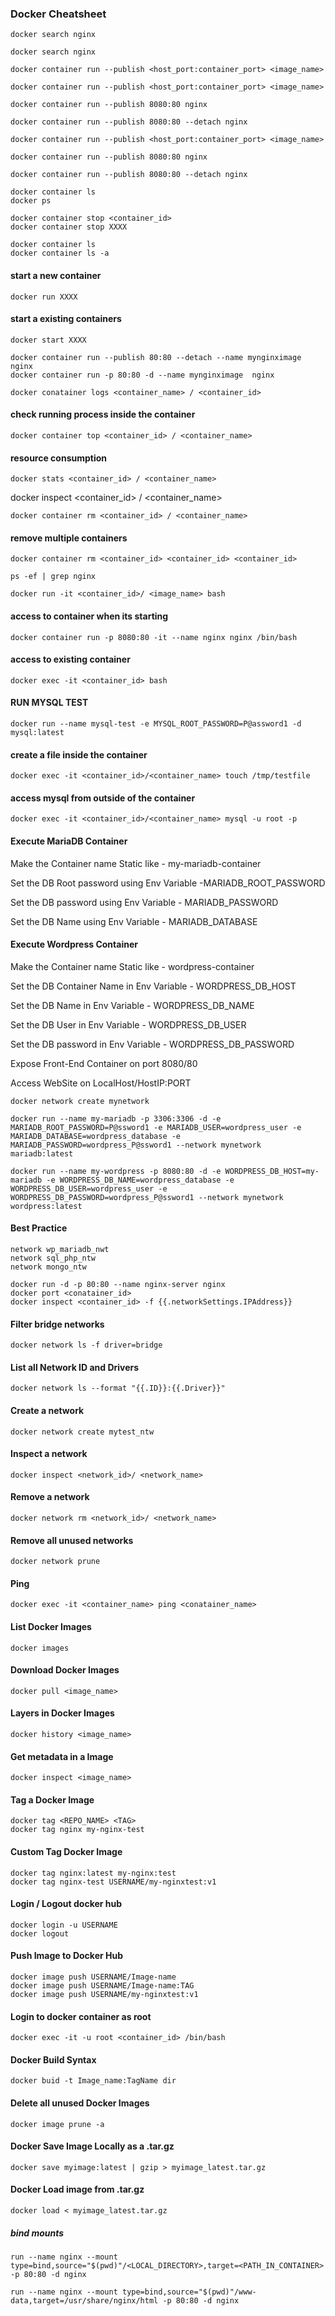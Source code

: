 ### Docker Cheatsheet

```
docker search nginx
```
```
docker search nginx
```
```
docker container run --publish <host_port:container_port> <image_name>
```
```
docker container run --publish <host_port:container_port> <image_name>
```
```
docker container run --publish 8080:80 nginx
```
```
docker container run --publish 8080:80 --detach nginx
```
```
docker container run --publish <host_port:container_port> <image_name>
```
```
docker container run --publish 8080:80 nginx
```
```
docker container run --publish 8080:80 --detach nginx
```
```
docker container ls
docker ps
```
```
docker container stop <container_id>
docker container stop XXXX
```
```
docker container ls
docker container ls -a
```

#### start a new container
```
docker run XXXX
```
#### start a existing containers
```
docker start XXXX
```

```
docker container run --publish 80:80 --detach --name mynginximage  nginx
docker container run -p 80:80 -d --name mynginximage  nginx
```
```
docker conatainer logs <container_name> / <container_id>
```

#### check running process inside the container
```
docker container top <container_id> / <container_name>
```
#### resource consumption

```
docker stats <container_id> / <container_name>
```

docker inspect <container_id> / <container_name>
```
docker container rm <container_id> / <container_name>
```
#### remove multiple containers
```
docker container rm <container_id> <container_id> <container_id>
```

```
ps -ef | grep nginx
```
```
docker run -it <container_id>/ <image_name> bash
```
#### access to container when its starting
```
docker container run -p 8080:80 -it --name nginx nginx /bin/bash
```
#### access to existing container 
```
docker exec -it <container_id> bash
```
#### RUN MYSQL TEST
```
docker run --name mysql-test -e MYSQL_ROOT_PASSWORD=P@assword1 -d mysql:latest
```
#### create a file inside the container
```
docker exec -it <container_id>/<container_name> touch /tmp/testfile
```
#### access mysql from outside of the container
```
docker exec -it <container_id>/<container_name> mysql -u root -p
```

#### Execute MariaDB Container
<p> Make the Container name Static like - my-mariadb-container

Set the DB Root password using Env Variable -MARIADB_ROOT_PASSWORD

Set the DB password using Env Variable - MARIADB_PASSWORD

Set the DB Name using Env Variable - MARIADB_DATABASE </p>

#### Execute Wordpress Container

<p> Make the Container name Static like - wordpress-container

Set the DB Container Name in Env Variable - WORDPRESS_DB_HOST

Set the DB Name in Env Variable - WORDPRESS_DB_NAME

Set the DB User in Env Variable - WORDPRESS_DB_USER

Set the DB password in Env Variable - WORDPRESS_DB_PASSWORD

Expose Front-End Container on port 8080/80

Access WebSite on LocalHost/HostIP:PORT </p>

```
docker network create mynetwork
```
```
docker run --name my-mariadb -p 3306:3306 -d -e MARIADB_ROOT_PASSWORD=P@ssword1 -e MARIADB_USER=wordpress_user -e MARIADB_DATABASE=wordpress_database -e MARIADB_PASSWORD=wordpress_P@ssword1 --network mynetwork mariadb:latest
```
```
docker run --name my-wordpress -p 8080:80 -d -e WORDPRESS_DB_HOST=my-mariadb -e WORDPRESS_DB_NAME=wordpress_database -e WORDPRESS_DB_USER=wordpress_user -e WORDPRESS_DB_PASSWORD=wordpress_P@ssword1 --network mynetwork wordpress:latest
```

#### Best Practice
```
network wp_mariadb_nwt
network sql_php_ntw
network mongo_ntw

```

```
docker run -d -p 80:80 --name nginx-server nginx
docker port <conatainer_id>
docker inspect <container_id> -f {{.networkSettings.IPAddress}}

```
#### Filter bridge networks

```
docker network ls -f driver=bridge
```

#### List all Network ID and Drivers
```
docker network ls --format "{{.ID}}:{{.Driver}}"
```
#### Create a network
```
docker network create mytest_ntw
```
#### Inspect a network 
```
docker inspect <network_id>/ <network_name>
```
#### Remove a network
```
docker network rm <network_id>/ <network_name>
```
#### Remove all unused networks
```
docker network prune
```

#### Ping 
```
docker exec -it <container_name> ping <conatainer_name>
```
#### List Docker Images
```
docker images
```
#### Download Docker Images
```
docker pull <image_name>
```
#### Layers in Docker Images
```
docker history <image_name>
```
#### Get metadata in a Image
```
docker inspect <image_name>
```
#### Tag a Docker Image
```
docker tag <REPO_NAME> <TAG>
docker tag nginx my-nginx-test
```

#### Custom Tag Docker Image
```
docker tag nginx:latest my-nginx:test
docker tag nginx-test USERNAME/my-nginxtest:v1
```
#### Login / Logout docker hub
```
docker login -u USERNAME
docker logout
```
#### Push Image to Docker Hub
```
docker image push USERNAME/Image-name
docker image push USERNAME/Image-name:TAG
docker image push USERNAME/my-nginxtest:v1
```

#### Login to docker container as root
```
docker exec -it -u root <container_id> /bin/bash
```

#### Docker Build Syntax
```
docker buid -t Image_name:TagName dir
```
#### Delete all unused Docker Images

```
docker image prune -a
```
#### Docker Save Image Locally as a .tar.gz
```
docker save myimage:latest | gzip > myimage_latest.tar.gz
```
#### Docker Load image from .tar.gz
```
docker load < myimage_latest.tar.gz
```
##### bind mounts
```
run --name nginx --mount type=bind,source="$(pwd)"/<LOCAL_DIRECTORY>,target=<PATH_IN_CONTAINER> -p 80:80 -d nginx
```
```
run --name nginx --mount type=bind,source="$(pwd)"/www-data,target=/usr/share/nginx/html -p 80:80 -d nginx
```
<!--- find / -name "index.html" --->
